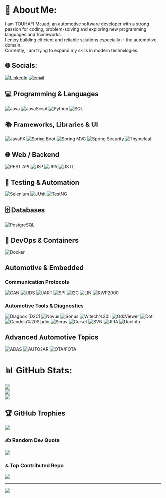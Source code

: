 # 💫 About Me:
I am TOUHAFI Mouad, an automotive software developer with a strong passion for coding, problem-solving and exploring new programming languages and frameworks. <br>I enjoy building efficient and reliable solutions especially in the automotive domain. <br>Currently, i am trying to expand my skills in modern technologies.


## 🌐 Socials:
[![LinkedIn](https://img.shields.io/badge/LinkedIn-%230077B5.svg?logo=linkedin&logoColor=white)](https://linkedin.com/in/mouad-touhafi) [![email](https://img.shields.io/badge/Email-D14836?logo=gmail&logoColor=white)](mailto:touhafimouad@gmail.com) 


## 💻 Programming & Languages

![Java](https://img.shields.io/badge/Java-ED8B00?logo=java\&logoColor=white) ![JavaScript](https://img.shields.io/badge/JavaScript-F7DF1E?logo=javascript\&logoColor=black) ![Python](https://img.shields.io/badge/Python-3776AB?logo=python\&logoColor=white) ![SQL](https://img.shields.io/badge/SQL-316192?logo=mysql\&logoColor=white)

## 📚 Frameworks, Libraries & UI

![JavaFX](https://img.shields.io/badge/JavaFX-4E7FD1?logo=java\&logoColor=white) ![Spring Boot](https://img.shields.io/badge/Spring%20Boot-6DB33F?logo=spring\&logoColor=white) ![Spring MVC](https://img.shields.io/badge/Spring%20MVC-6DB33F?logo=spring\&logoColor=white) ![Spring Security](https://img.shields.io/badge/Spring%20Security-6DB33F?logo=spring\&logoColor=white) ![Thymeleaf](https://img.shields.io/badge/Thymeleaf-005F5F?logo=thymeleaf\&logoColor=white)

## 🌐 Web / Backend

![REST API](https://img.shields.io/badge/REST%20API-007ACC) ![JSP](https://img.shields.io/badge/JSP-000000?logo=java\&logoColor=white) ![JPA](https://img.shields.io/badge/JPA-7C4DFF) ![JSTL](https://img.shields.io/badge/JSTL-0F4BFF)

## 🧪 Testing & Automation

![Selenium](https://img.shields.io/badge/Selenium-43B02A?logo=selenium\&logoColor=white) ![JUnit](https://img.shields.io/badge/JUnit-25A162?logo=junit5\&logoColor=white) ![TestNG](https://img.shields.io/badge/TestNG-1E88E5?logo=testng\&logoColor=white)

## 🗄️ Databases

![PostgreSQL](https://img.shields.io/badge/PostgreSQL-336791?logo=postgresql\&logoColor=white)

## 🐳 DevOps & Containers

![Docker](https://img.shields.io/badge/Docker-2496ED?logo=docker\&logoColor=white)

## Automotive & Embedded

### Communication Protocols

![CAN](https://img.shields.io/badge/CAN-0A0A0A) ![UDS](https://img.shields.io/badge/UDS-1F7A8C) ![UART](https://img.shields.io/badge/UART-8A2BE2) ![SPI](https://img.shields.io/badge/SPI-FF7F50) ![I2C](https://img.shields.io/badge/I2C-FF6600) ![LIN](https://img.shields.io/badge/LIN-2E8B57) ![KWP2000](https://img.shields.io/badge/KWP2000-6A5ACD)

### Automotive Tools & Diagnostics

![Diagbox (D2C)](https://img.shields.io/badge/Diagbox-D2C-333333) ![Novus](https://img.shields.io/badge/Novus-444444) ![Sonus](https://img.shields.io/badge/Sonus-444444) ![Witech%20II](https://img.shields.io/badge/Witech%20II-444444) ![OdxViewer](https://img.shields.io/badge/Odx%20Viewer-444444) ![Doti](https://img.shields.io/badge/Doti-444444) ![Candela%20Studio](https://img.shields.io/badge/Candela%20Studio-444444) ![Serav](https://img.shields.io/badge/Serav-444444) ![Corvet](https://img.shields.io/badge/Corvet-444444) ![SVN](https://img.shields.io/badge/SVN-CC0033?logo=subversion\&logoColor=white) ![JIRA](https://img.shields.io/badge/JIRA-0052CC?logo=jira\&logoColor=white) ![DocInfo](https://img.shields.io/badge/DocInfo-444444)

## Advanced Automotive Topics

![ADAS](https://img.shields.io/badge/ADAS-00A86B) ![AUTOSAR](https://img.shields.io/badge/AUTOSAR-1F8ACB) ![OTA/FOTA](https://img.shields.io/badge/OTA%2FFOTA-FF4500)


# 📊 GitHub Stats:
![](https://github-readme-stats.vercel.app/api?username=mouadtouhafi&theme=default&hide_border=true&include_all_commits=false&count_private=true)<br/>
![](https://nirzak-streak-stats.vercel.app/?user=mouadtouhafi&theme=default&hide_border=true)<br/>
![](https://github-readme-stats.vercel.app/api/top-langs/?username=mouadtouhafi&theme=default&hide_border=true&include_all_commits=false&count_private=true&layout=compact)

## 🏆 GitHub Trophies
![](https://github-profile-trophy.vercel.app/?username=mouadtouhafi&theme=gruvbox_light&no-frame=true&no-bg=false&margin-w=4)

### ✍️ Random Dev Quote
![](https://quotes-github-readme.vercel.app/api?type=horizontal&theme=radical)

### 🔝 Top Contributed Repo
![](https://github-contributor-stats.vercel.app/api?username=mouadtouhafi&limit=5&theme=default&combine_all_yearly_contributions=true)

---
[![](https://visitcount.itsvg.in/api?id=mouadtouhafi&icon=0&color=0)](https://visitcount.itsvg.in)

<!-- Proudly created with GPRM ( https://gprm.itsvg.in ) -->
